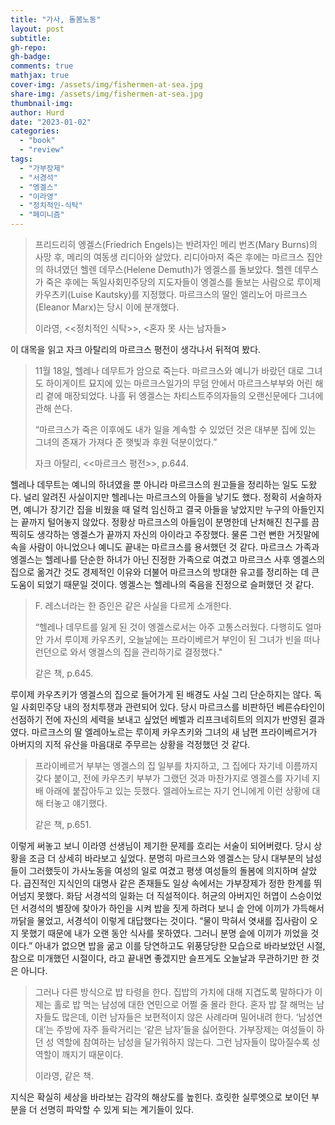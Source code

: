 ```yaml
---
title: "가사, 돌봄노동"
layout: post
subtitle: 
gh-repo:
gh-badge:
comments: true
mathjax: true
cover-img: /assets/img/fishermen-at-sea.jpg
share-img: /assets/img/fishermen-at-sea.jpg
thumbnail-img:
author: Hurd
date: "2023-01-02"
categories: 
  - "book"
  - "review"
tags: 
  - "가부장제"
  - "서경석"
  - "엥겔스"
  - "이라영"
  - "정치적인-식탁"
  - "페미니즘"
---
```


> 프리드리히 엥겔스(Friedrich Engels)는 반려자인 메리 번즈(Mary Burns)의 사망 후, 메리의 여동생 리디아와 살았다. 리디아마저 죽은 후에는 마르크스 집안의 하녀였던 헬렌 데무스(Helene Demuth)가 엥겔스를 돌보았다. 헬렌 데무스가 죽은 후에는 독일사회민주당의 지도자들이 엥겔스를 돌보는 사람으로 루이제 카우츠키(Luise Kautsky)를 지정했다. 마르크스의 딸인 엘리노어 마르크스(Eleanor Marx)는 당시 이에 분개했다.
> 
> 이라영, \<\<정치적인 식탁\>\>, \<혼자 못 사는 남자들\>

이 대목을 읽고 자크 아탈리의 마르크스 평전이 생각나서 뒤적여 봤다.

> 11월 18일, 헬레나 데무트가 암으로 죽는다. 마르크스와 예니가 바랐던 대로 그녀도 하이게이트 묘지에 있는 마르크스일가의 무덤 안에서 마르크스부부와 어린 해리 곁에 매장되었다. 나흘 뒤 엥겔스는 차티스트주의자들의 오랜신문에다 그녀에 관해 쓴다.
> 
> “마르크스가 죽은 이후에도 내가 일을 계속할 수 있었던 것은 대부분 집에 있는 그녀의 존재가 가져다 준 햇빛과 후원 덕분이었다.”
> 
> 자크 아탈리, \<\<마르크스 평전\>\>, p.644.

헬레나 데무트는 예니의 하녀였을 뿐 아니라 마르크스의 원고들을 정리하는 일도 도왔다. 널리 알려진 사실이지만 헬레나는 마르크스의 아들을 낳기도 했다. 정확히 서술하자면, 예니가 장기간 집을 비웠을 때 덜컥 임신하고 결국 아들을 낳았지만 누구의 아들인지는 끝까지 털어놓지 않았다. 정황상 마르크스의 아들임이 분명한데 난처해진 친구를 끔찍히도 생각하는 엥겔스가 끝까지 자신의 아이라고 주장했다. 물론 그런 뻔한 거짓말에 속을 사람이 아니었으나 예니도 끝내는 마르크스를 용서했던 것 같다. 마르크스 가족과 엥겔스는 헬레나를 단순한 하녀가 아닌 진정한 가족으로 여겼고 마르크스 사후 엥겔스의 집으로 옮겨간 것도 경제적인 이유와 더불어 마르크스의 방대한 유고를 정리하는 데 큰 도움이 되었기 때문일 것이다. 엥겔스는 헬레나의 죽음을 진정으로 슬퍼했던 것 같다.

> F. 레스너라는 한 증인은 같은 사실을 다르게 소개한다.
> 
> “헬레나 데무트를 잃게 된 것이 엥겔스로서는 아주 고통스러웠다. 다행히도 얼마 안 가서 루이제 카우츠키, 오늘날에는 프라이베르거 부인이 된 그녀가 빈을 떠나 런던으로 와서 앵겔스의 집을 관리하기로 결정했다."
> 
> 같은 책, p.645.

루이제 카우츠키가 엥겔스의 집으로 들어가게 된 배경도 사실 그리 단순하지는 않다. 독일 사회민주당 내의 정치투쟁과 관련되어 있다. 당시 마르크스를 비판하던 베른슈타인이 선점하기 전에 자신의 세력을 보내고 싶었던 베벨과 리프크네히트의 의지가 반영된 결과였다. 마르크스의 딸 엘레아노르는 루이제 카우츠키와 그녀의 새 남편 프라이베르거가 아버지의 지적 유산을 마음대로 주무르는 상황을 걱정했던 것 같다.

> 프라이베르거 부부는 엥겔스의 집 일부를 차지하고, 그 집에다 자기네 이름까지 갖다 붙이고, 전에 카우츠키 부부가 그랬던 것과 마찬가지로 엥겔스를 자기네 지배 아래에 붙잡아두고 있는 듯했다. 엘레아노르는 자기 언니에게 이런 상황에 대해 터놓고 얘기했다.
> 
> 같은 책, p.651.

이렇게 써놓고 보니 이라영 선생님이 제기한 문제를 흐리는 서술이 되어버렸다. 당시 상황을 조금 더 상세히 바라보고 싶었다. 분명히 마르크스와 엥겔스는 당시 대부분의 남성들이 그러했듯이 가사노동을 여성의 일로 여겼고 평생 여성들의 돌봄에 의지하며 살았다. 급진적인 지식인의 대명사 같은 존재들도 일상 속에서는 가부장제가 정한 한계를 뛰어넘지 못했다. 화담 서경석의 일화는 더 직설적이다. 허균의 아버지인 허엽이 스승이었던 서경석의 별장에 찾아가 하인을 시켜 밥을 짓게 하려다 보니 솥 안에 이끼가 가득해서 까닭을 물었고, 서경석이 이렇게 대답했다는 것이다. “물이 막혀서 엿새를 집사람이 오지 못했기 때문에 내가 오랜 동안 식사를 못하였다. 그러니 분명 솥에 이끼가 끼었을 것이다.” 아내가 없으면 밥을 굶고 이를 당연하고도 위풍당당한 모습으로 바라보았던 시절, 참으로 미개했던 시절이다, 라고 끝내면 좋겠지만 슬프게도 오늘날과 무관하기만 한 것은 아니다.

> 그러나 다른 방식으로 밥 타령을 한다. 집밥의 가치에 대해 지겹도록 말하다가 이제는 홀로 밥 먹는 남성에 대한 연민으로 어쩔 줄 몰라 한다. 혼자 밥 잘 해먹는 남자들도 많은데, 이런 남자들은 보편적이지 않은 사례라며 밀어내려 한다. ‘남성연대’는 주방에 자주 들락거리는 ‘같은 남자’들을 싫어한다. 가부장제는 여성들이 하던 성 역할에 참여하는 남성을 달가워하지 않는다. 그런 남자들이 많아질수록 성 역할이 깨지기 때문이다.
> 
> 이라영, 같은 책.

지식은 확실히 세상을 바라보는 감각의 해상도를 높힌다. 흐릿한 실루엣으로 보이던 부분을 더 선명히 파악할 수 있게 되는 계기들이 있다.
